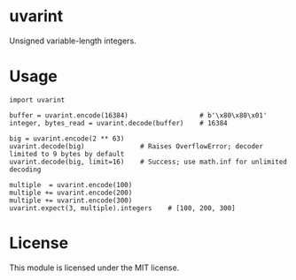 # uvarint

Unsigned variable-length integers.

# Usage

    import uvarint

    buffer = uvarint.encode(16384)                  # b'\x80\x80\x01'
    integer, bytes_read = uvarint.decode(buffer)    # 16384

    big = uvarint.encode(2 ** 63)
    uvarint.decode(big)              # Raises OverflowError; decoder limited to 9 bytes by default
    uvarint.decode(big, limit=16)    # Success; use math.inf for unlimited decoding

    multiple  = uvarint.encode(100)
    multiple += uvarint.encode(200)
    multiple += uvarint.encode(300)
    uvarint.expect(3, multiple).integers    # [100, 200, 300]

# License

This module is licensed under the MIT license.
